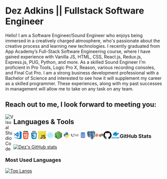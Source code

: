 
# Dez Adkins || Fullstack Software Engineer

Hello! I am a Software Engineer/Sound Engineer who enjoys being immersed in a creatively charged atmosphere,  who's passionate about the creative process and learning new technologies. I recently graduated from App Academy’s Full-Stack Software Engineering course, where I have gained experience with Vanilla JS, HTML, CSS, React.js, Redux.js, Express.js, PUG, Python, and more.
As a skilled Sound Engineer I'm proficient in Pro Tools, Logic Pro X, Reason, various recording consoles, and Final Cut Pro. I am a strong business development professional with a Bachelor of Science and interested to see how it will supplement my career as a skilled programmer. These experiences, along with my past successes in management will allow me to take on any task on any team.



  ## Reach out to me, I look forward to meeting you:
<img align="left" alt="Visual Studio Code" width="26px"
src="https://camo.githubusercontent.com/d659d2bac00c01b42bffbae84bdc121e828b8fecd5b4949ffa2575f5d9e4a371/68747470733a2f2f63646e2e6a7364656c6976722e6e65742f6e706d2f73696d706c652d69636f6e734076332f69636f6e732f6c696e6b6564696e2e737667" style="max-width:100%;"/>   

  ## Languages & Tools
<img align="left" alt="Visual Studio Code" width="26px" src="https://raw.githubusercontent.com/github/explore/80688e429a7d4ef2fca1e82350fe8e3517d3494d/topics/visual-studio-code/visual-studio-code.png" style="max-width:100%;"><img align="left" alt="HTML5" width="26px"
src="https://raw.githubusercontent.com/github/explore/80688e429a7d4ef2fca1e82350fe8e3517d3494d/topics/html/html.png" style="max-width:100%;"><img align="left" alt="CSS3" width="26px" src="https://raw.githubusercontent.com/github/explore/80688e429a7d4ef2fca1e82350fe8e3517d3494d/topics/css/css.png" style="max-width:100%;"><img align="left" alt="JavaScript" width="26px" src="https://raw.githubusercontent.com/github/explore/80688e429a7d4ef2fca1e82350fe8e3517d3494d/topics/javascript/javascript.png" style="max-width:100%;"><img align="left" alt="React" width="26px"
src="https://raw.githubusercontent.com/github/explore/80688e429a7d4ef2fca1e82350fe8e3517d3494d/topics/react/react.png" style="max-width:100%;"><img align="left" alt="Node" width="26px"
src="https://raw.githubusercontent.com/github/explore/80688e429a7d4ef2fca1e82350fe8e3517d3494d/topics/nodejs/nodejs.png" style="max-width:100%;"><img align="left" alt="Python" width="26px"
src="https://raw.githubusercontent.com/github/explore/80688e429a7d4ef2fca1e82350fe8e3517d3494d/topics/python/python.png" style="max-width:100%;"><img align="left" alt="Flask" width="26px"
src="https://raw.githubusercontent.com/github/explore/80688e429a7d4ef2fca1e82350fe8e3517d3494d/topics/flask/flask.png" style="max-width:100%;"><img align="left" alt="SQL" width="26px"
src="https://raw.githubusercontent.com/github/explore/80688e429a7d4ef2fca1e82350fe8e3517d3494d/topics/sql/sql.png" style="max-width:100%;"><img align="left" alt="PostBird" width="26px"
src="https://raw.githubusercontent.com/github/explore/80688e429a7d4ef2fca1e82350fe8e3517d3494d/topics/postgresql/postgresql.png" style="max-width:100%;"><img align="left" alt="Git" width="26px"
src="https://raw.githubusercontent.com/github/explore/80688e429a7d4ef2fca1e82350fe8e3517d3494d/topics/git/git.png" style="max-width:100%;"><img align="left" alt="Github" width="26px"
src="https://raw.githubusercontent.com/github/explore/78df643247d429f6cc873026c0622819ad797942/topics/github/github.png" style="max-width:100%;"><img align="left" alt="Docker" width="26px"
src="https://raw.githubusercontent.com/github/explore/80688e429a7d4ef2fca1e82350fe8e3517d3494d/topics/docker/docker.png" style="max-width:100%;"/>  


  ### GitHub Stats
[![Dez's GitHub stats](https://github-readme-stats.vercel.app/api?username=dezadkins)](https://github.com/dezadkins/github-readme-stats)

  ### Most Used Languages
[![Top Langs](https://github-readme-stats.vercel.app/api/top-langs/?username=dezadkins&layout=compact)](https://github.com/dezadkins/github-readme-stats)
